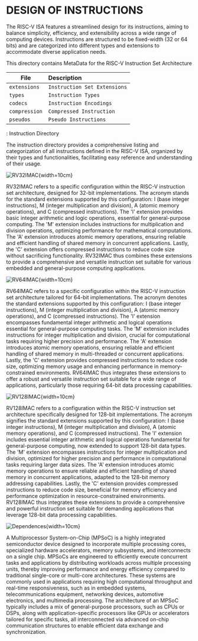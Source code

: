 # DESIGN OF INSTRUCTIONS

The RISC-V ISA features a streamlined design for its instructions, aiming to balance simplicity, efficiency, and extensibility across a wide range of computing devices. Instructions are structured to be fixed-width (32 or 64 bits) and are categorized into different types and extensions to accommodate diverse application needs.

This directory contains MetaData for the RISC-V Instruction Set Architecture

| File                           | Description                             |
|--------------------------------|:----------------------------------------|
| `extensions`                   | `Instruction Set Extensions`            |
| `types`                        | `Instruction Types`                     |
| `codecs`                       | `Instruction Encodings`                 |
| `compression`                  | `Compressed Instruction`                |
| `pseudos`                      | `Pseudo Instructions`                   |

: Instruction Directory

The instruction directory provides a comprehensive listing and categorization of all instructions defined in the RISC-V ISA, organized by their types and functionalities, facilitating easy reference and understanding of their usage.

![RV32IMAC](assets/RV32IMAC.svg){width=10cm}

RV32IMAC refers to a specific configuration within the RISC-V instruction set architecture, designed for 32-bit implementations. The acronym stands for the standard extensions supported by this configuration: I (base integer instructions), M (integer multiplication and division), A (atomic memory operations), and C (compressed instructions). The 'I' extension provides basic integer arithmetic and logic operations, essential for general-purpose computing. The 'M' extension includes instructions for multiplication and division operations, optimizing performance for mathematical computations. The 'A' extension introduces atomic memory operations, ensuring reliable and efficient handling of shared memory in concurrent applications. Lastly, the 'C' extension offers compressed instructions to reduce code size without sacrificing functionality. RV32IMAC thus combines these extensions to provide a comprehensive and versatile instruction set suitable for various embedded and general-purpose computing applications.

![RV64IMAC](assets/RV64IMAC.svg){width=10cm}

RV64IMAC refers to a specific configuration within the RISC-V instruction set architecture tailored for 64-bit implementations. The acronym denotes the standard extensions supported by this configuration: I (base integer instructions), M (integer multiplication and division), A (atomic memory operations), and C (compressed instructions). The 'I' extension encompasses fundamental integer arithmetic and logical operations essential for general-purpose computing tasks. The 'M' extension includes instructions for integer multiplication and division, crucial for computational tasks requiring higher precision and performance. The 'A' extension introduces atomic memory operations, ensuring reliable and efficient handling of shared memory in multi-threaded or concurrent applications. Lastly, the 'C' extension provides compressed instructions to reduce code size, optimizing memory usage and enhancing performance in memory-constrained environments. RV64IMAC thus integrates these extensions to offer a robust and versatile instruction set suitable for a wide range of applications, particularly those requiring 64-bit data processing capabilities.

![RV128IMAC](assets/RV128IMAC.svg){width=10cm}

RV128IMAC refers to a configuration within the RISC-V instruction set architecture specifically designed for 128-bit implementations. The acronym signifies the standard extensions supported by this configuration: I (base integer instructions), M (integer multiplication and division), A (atomic memory operations), and C (compressed instructions). The 'I' extension includes essential integer arithmetic and logical operations fundamental for general-purpose computing, now extended to support 128-bit data types. The 'M' extension encompasses instructions for integer multiplication and division, optimized for higher precision and performance in computational tasks requiring larger data sizes. The 'A' extension introduces atomic memory operations to ensure reliable and efficient handling of shared memory in concurrent applications, adapted to the 128-bit memory addressing capabilities. Lastly, the 'C' extension provides compressed instructions to reduce code size, beneficial for memory efficiency and performance optimization in resource-constrained environments. RV128IMAC thus integrates these extensions to provide a comprehensive and powerful instruction set suitable for demanding applications that leverage 128-bit data processing capabilities.

![Dependences](assets/dependences-global.svg){width=10cm}

A Multiprocessor System-on-Chip (MPSoC) is a highly integrated semiconductor device designed to incorporate multiple processing cores, specialized hardware accelerators, memory subsystems, and interconnects on a single chip. MPSoCs are engineered to efficiently execute concurrent tasks and applications by distributing workloads across multiple processing units, thereby improving performance and energy efficiency compared to traditional single-core or multi-core architectures. These systems are commonly used in applications requiring high computational throughput and real-time responsiveness, such as in embedded systems, telecommunications equipment, networking devices, automotive electronics, and multimedia processing. The architecture of an MPSoC typically includes a mix of general-purpose processors, such as CPUs or DSPs, along with application-specific processors like GPUs or accelerators tailored for specific tasks, all interconnected via advanced on-chip communication structures to enable efficient data exchange and synchronization.
